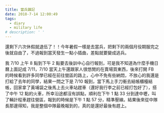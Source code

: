 ```yaml
---
title: 當兵雜記
date: 2018-7-14 12:00:49
tags:
  - diary
  - military life
# description: ' '
---
```


還剩下六次休假就退伍了！！今年暑假一樣是去當兵，把剩下的兩個月役期服完之後就自由了，不過報到當天發生一點小插曲，差點就要變成逃兵<!-- more -->。

我 7/10 上午 8 點到下午 2 點要去後訓中心自行報到，可是我不知道為什麼手機日曆上面記成 7/11，7/10 當天上午還跟家人很悠閒的在賣場買東西，後來打開 FB 的時候看到許多同學已經在前往營區的路上，心中不免有些納悶，不放心的我還是打給了去年的同學，結果一問之下是 7/10 報到，當下馬上手刀衝去結帳櫃檯結帳，回家拿了黃埔袋之後馬上去火車站趕車（還好我行李之前已經打包好了），搭了中午 12 點的火車，所幸沿途都沒有誤點，順利在下午 1 點 33 分到達中壢，叫了輛計程車趕往營區，報到的時候是下午 1 點 57 分，精準壓線。結果後來從中隊長那邊得知，我是整個中隊最晚報到的，真的是還好最後有趕上。
